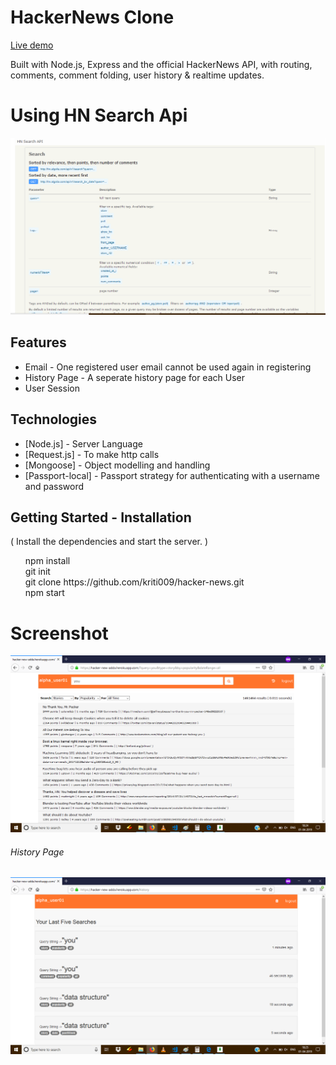 <h1>HackerNews Clone</h1>
<a href="https://hacker-new-adda.herokuapp.com">Live demo</a><br>
<p>Built with Node.js, Express and the official HackerNews API, with routing, comments, comment folding, user history & realtime updates.</p>

<h1>Using HN Search Api</h1>

![hacker-news](https://github.com/kriti009/hacker-news/blob/master/ss/Screenshot%20(18).png "ss")

<h2>Features</h2>
<ul>
    <li>Email -  One registered user email cannot be used again in registering</li>
    <li>History Page - A seperate history page for each User</li>
    <li>User Session
</ul>

<h2>Technologies </h2>
<ul>
    <li>[Node.js] - Server Language</li>
    <li>[Request.js] - To make http calls </li>
    <li>[Mongoose] - Object modelling and handling </li>
    <li>[Passport-local] - Passport strategy for authenticating with a username and password </li>
</ul>
<h2>Getting Started - Installation</h2>
    ( Install the dependencies and start the server. )
    
<ul style="list-style: none;">
    <li>npm install </li>
    <li>git init </li>
    <li >git clone https://github.com/kriti009/hacker-news.git </li>
    <li >npm start</li>
</ul>

<h1>Screenshot</h1>

![hacker-news](https://github.com/kriti009/hacker-news/blob/master/ss/Screenshot%20(15).png "ss")

<h6>History Page </h6>

![hacker-news](https://github.com/kriti009/hacker-news/blob/master/ss/Screenshot%20(17).png "ss")


